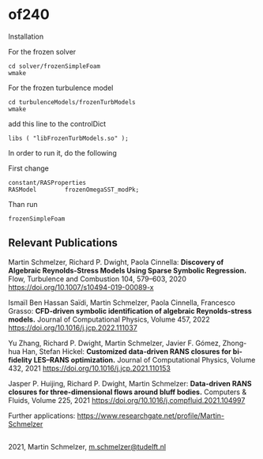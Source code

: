 # of240

Installation


For the frozen solver
```
cd solver/frozenSimpleFoam
wmake 
```

For the frozen turbulence model
```
cd turbulenceModels/frozenTurbModels
wmake 
```

add this line to the controlDict
```
libs ( "libFrozenTurbModels.so" );
```

In order to run it, do the following


First change
```
constant/RASProperties
RASModel        frozenOmegaSST_modPk;

```

Than run
```
frozenSimpleFoam

```

## Relevant Publications

Martin Schmelzer, Richard P. Dwight, Paola Cinnella: **Discovery of Algebraic Reynolds-Stress Models Using Sparse Symbolic Regression.** 
Flow, Turbulence and Combustion 104, 579–603, 2020
https://doi.org/10.1007/s10494-019-00089-x

Ismaïl Ben Hassan Saïdi, Martin Schmelzer, Paola Cinnella, Francesco Grasso: **CFD-driven symbolic identification of algebraic Reynolds-stress models.**
Journal of Computational Physics, Volume 457, 2022
https://doi.org/10.1016/j.jcp.2022.111037

Yu Zhang, Richard P. Dwight, Martin Schmelzer, Javier F. Gómez, Zhong-hua Han, Stefan Hickel: **Customized data-driven RANS closures for bi-fidelity LES–RANS optimization.** Journal of Computational Physics, Volume 432, 2021
https://doi.org/10.1016/j.jcp.2021.110153

Jasper P. Huijing, Richard P. Dwight, Martin Schmelzer: **Data-driven RANS closures for three-dimensional flows around bluff bodies.**
Computers & Fluids, Volume 225, 2021
https://doi.org/10.1016/j.compfluid.2021.104997

Further applications:
https://www.researchgate.net/profile/Martin-Schmelzer


##
2021, Martin Schmelzer, m.schmelzer@tudelft.nl

